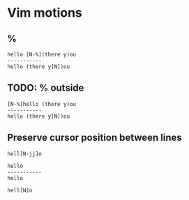 # Vim motions

## %

```
hello [N-%](there y)ou
-----------
hello (there y[N])ou
```

## TODO: % outside

```
[N-%]hello (there y)ou
-----------
hello (there y[N])ou
```

## Preserve cursor position between lines

```
hell[N-jj]o

hello
-----------
hello

hell[N]o
```
